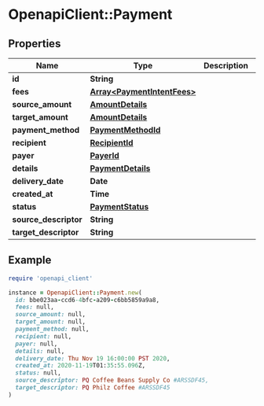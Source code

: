 # OpenapiClient::Payment

## Properties

| Name | Type | Description | Notes |
| ---- | ---- | ----------- | ----- |
| **id** | **String** |  | [optional] |
| **fees** | [**Array&lt;PaymentIntentFees&gt;**](PaymentIntentFees.md) |  | [optional] |
| **source_amount** | [**AmountDetails**](AmountDetails.md) |  | [optional] |
| **target_amount** | [**AmountDetails**](AmountDetails.md) |  | [optional] |
| **payment_method** | [**PaymentMethodId**](PaymentMethodId.md) |  | [optional] |
| **recipient** | [**RecipientId**](RecipientId.md) |  | [optional] |
| **payer** | [**PayerId**](PayerId.md) |  | [optional] |
| **details** | [**PaymentDetails**](PaymentDetails.md) |  | [optional] |
| **delivery_date** | **Date** |  | [optional] |
| **created_at** | **Time** |  | [optional] |
| **status** | [**PaymentStatus**](PaymentStatus.md) |  | [optional] |
| **source_descriptor** | **String** |  | [optional] |
| **target_descriptor** | **String** |  | [optional] |

## Example

```ruby
require 'openapi_client'

instance = OpenapiClient::Payment.new(
  id: bbe023aa-ccd6-4bfc-a209-c6bb5859a9a8,
  fees: null,
  source_amount: null,
  target_amount: null,
  payment_method: null,
  recipient: null,
  payer: null,
  details: null,
  delivery_date: Thu Nov 19 16:00:00 PST 2020,
  created_at: 2020-11-19T01:35:55.096Z,
  status: null,
  source_descriptor: PQ Coffee Beans Supply Co #ARSSDF45,
  target_descriptor: PQ Philz Coffee #ARSSDF45
)
```

